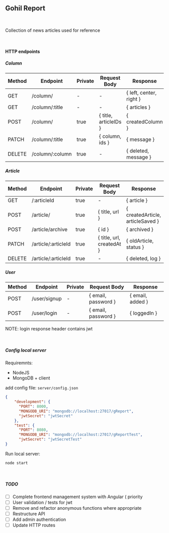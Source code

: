 ## Gohil Report

<br>

Collection of news articles used for reference

<br>

#### HTTP endpoints

##### Column
Method | Endpoint | Private | Request Body | Response
--- | --- | --- | --- | ---
GET | /column/ | - | - | { left, center, right }
GET | /column/:title | - | - |  { articles }
POST | /column/ | true | { title, articleIDs }| { createdColumn }
PATCH | /column/:title | true | { column, ids } | { message }
DELETE | /column/:column | true | - | { deleted, message }

##### Article
Method | Endpoint | Private | Request Body | Response
--- | --- | --- | --- | ---
GET | /:articleId | true | - | { article }
POST | /article/ | true | { title, url } | { createdArticle, articleSaved }
POST | /article/archive | true | { id } | { archived }
PATCH | /article/:articleId | true | { title, url, createdAt } | { oldArticle, status }
DELETE | /article/:articleId | true | - | { deleted, log }


##### User
Method | Endpoint | Private | Request Body | Response
--- | --- | --- | --- | ---
POST | /user/signup | - | { email, password } | { email, added }
POST | /user/login | - | { email, password } | { loggedIn }

NOTE: login response header contains jwt

<br>

##### Config local server
Requiremnts:
* NodeJS
* MongoDB + client

add config file: ```server/config.json```
```json
{
    "development": {
      "PORT": 8000,
      "MONGODB_URI": "mongodb://localhost:27017/gReport",
      "jwtSecret": "jwtSecret"
    },
    "test": {
      "PORT": 8080,
      "MONGODB_URI": "mongodb://localhost:27017/gReportTest",
      "jwtSecret": "jwtSecretTest"
}
```

Run local server:
```
node start
```

<br>

##### TODO
- [ ] Complete frontend management system with Angular ( priority 
- [ ] User validation / tests for jwt
- [ ] Remove and refactor anonymous functions where appropriate
- [ ] Restructure API
- [ ] Add admin authentication
- [ ] Update HTTP routes
